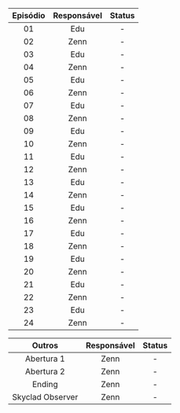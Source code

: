 
| Episódio | Responsável | Status | 
|:---:|:---:|:---:
|01|Edu|-|
|02|Zenn|-|
|03|Edu|-|
|04|Zenn|-|
|05|Edu|-|
|06|Zenn|-|
|07|Edu|-|
|08|Zenn|-|
|09|Edu|-|
|10|Zenn|-|
|11|Edu|-|
|12|Zenn|-|
|13|Edu|-|
|14|Zenn|-|
|15|Edu|-|
|16|Zenn|-|
|17|Edu|-|
|18|Zenn|-|
|19|Edu|-|
|20|Zenn|-|
|21|Edu|-|
|22|Zenn|-|
|23|Edu|-|
|24|Zenn|-|

|Outros|Responsável|Status|
|:---:|:---:|:---:
|Abertura 1|Zenn|-|
|Abertura 2|Zenn|-|
|Ending|Zenn|-|
|Skyclad Observer|Zenn|-|
